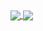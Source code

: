 <a href="https://github-readme-stats.vercel.app/api/?username=Terachan0117&count_private=true&show_icons=true">
  <img align="center" src="https://github-readme-stats.vercel.app/api/?username=Terachan0117&count_private=true&show_icons=true" />
</a>
<a href="https://github-readme-stats.vercel.app/api/top-langs/?username=Terachan0117&layout=compact">
  <img align="center" src="https://github-readme-stats.vercel.app/api/top-langs/?username=Terachan0117&layout=compact" />
</a>
